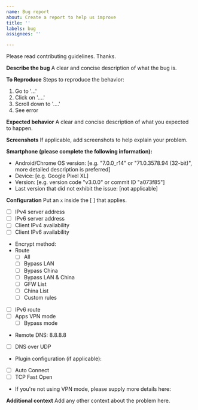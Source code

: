 ```yaml
---
name: Bug report
about: Create a report to help us improve
title: ''
labels: bug
assignees: ''

---
```


Please read contributing guidelines. Thanks.

**Describe the bug**
A clear and concise description of what the bug is.

**To Reproduce**
Steps to reproduce the behavior:
1. Go to '...'
2. Click on '....'
3. Scroll down to '....'
4. See error

**Expected behavior**
A clear and concise description of what you expected to happen.

**Screenshots**
If applicable, add screenshots to help explain your problem.

**Smartphone (please complete the following information):**
 - Android/Chrome OS version: [e.g. "7.0.0_r14" or "71.0.3578.94 (32-bit)", more detailed description is preferred]
 - Device: [e.g. Google Pixel XL]
 - Version: [e.g. version code "v3.0.0" or commit ID "a073f85"]
 - Last version that did not exhibit the issue: [not applicable]

**Configuration**
Put an `x` inside the [ ] that applies.

* [ ] IPv4 server address
* [ ] IPv6 server address
* [ ] Client IPv4 availability
* [ ] Client IPv6 availability
* Encrypt method:
* Route
  * [ ] All
  * [ ] Bypass LAN
  * [ ] Bypass China
  * [ ] Bypass LAN & China
  * [ ] GFW List
  * [ ] China List
  * [ ] Custom rules
* [ ] IPv6 route
* [ ] Apps VPN mode
  * [ ] Bypass mode
* Remote DNS: 8.8.8.8
* [ ] DNS over UDP
* Plugin configuration (if applicable):
* [ ] Auto Connect
* [ ] TCP Fast Open
* If you're not using VPN mode, please supply more details here:

**Additional context**
Add any other context about the problem here.
